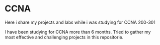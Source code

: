# CCNA
Here i share my projects and labs while i was studying for CCNA 200-301

I have been studying for CCNA more than 6 months. Tried to gather my most effective and challenging projects in this repositorie.
